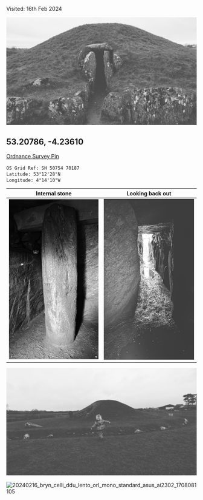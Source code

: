 Visited: 16th Feb 2024

![20240216_bryn_celli_ddu_lento_orl_mono_standard_asus_ai2302_1708080666](images/20240216_bryn_celli_ddu_lento_orl_mono_standard_asus_ai2302_1708080666.jpg)

## 53.20786, -4.23610

[Ordnance Survey Pin](https://explore.osmaps.com/pin?lat=53.207742&lon=-4.236176&zoom=15.0000&style=Leisure&type=2d)

```
OS Grid Ref: SH 50754 70187
Latitude: 53°12'28"N
Longitude: 4°14'10"W
```

| Internal stone                                     | Looking back out                                   |
| -------------------------------------------------- | -------------------------------------------------- |
| ![20240216_bryn_celli_ddu_P_20240216_105206](images/20240216_bryn_celli_ddu_P_20240216_105206.jpg) | ![20240216_bryn_celli_ddu_P_20240216_105306](images/20240216_bryn_celli_ddu_P_20240216_105306.jpg) |
![20240216_bryn_celli_ddu_lento_orl_mono_standard_asus_ai2302_1708080571](images/20240216_bryn_celli_ddu_lento_orl_mono_standard_asus_ai2302_1708080571.jpg)

![20240216_bryn_celli_ddu_lento_orl_mono_standard_asus_ai2302_1708081105](images/20240216_bryn_celli_ddu_lento_orl_mono_standard_asus_ai2302_1708081105.jpg)